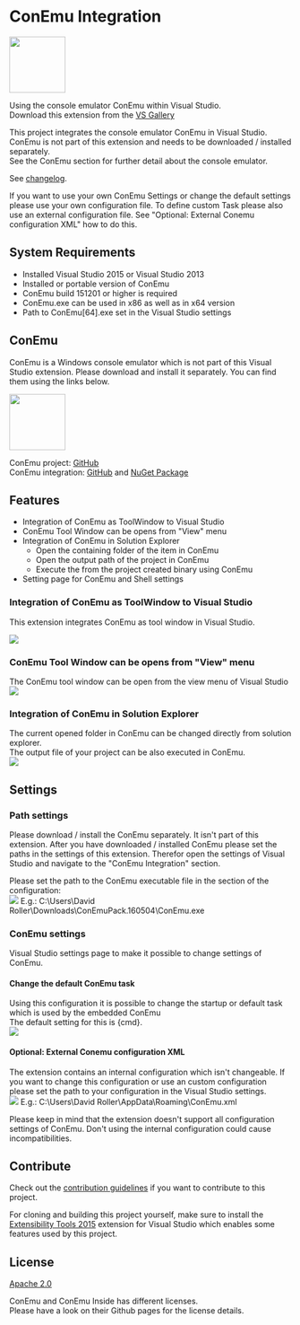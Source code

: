 # ConEmu Integration

<img src="https://github.com/Therena/ConEmuIntegration/blob/master/Images/extension.png?raw=true" width=100>

Using the console emulator ConEmu within Visual Studio.<br />
Download this extension from the <a href="https://visualstudiogallery.msdn.microsoft.com/a0536370-40e4-4141-8f51-5f00d0434012">VS Gallery</a>

This project integrates the console emulator ConEmu in Visual Studio.<br />
ConEmu is not part of this extension and needs to be downloaded / installed separately.<br />
See the ConEmu section for further detail about the console emulator.

See [changelog](https://github.com/Therena/ConEmuIntegration/blob/master/CHANGELOG.md).

If you want to use your own ConEmu Settings or change the default settings please use your own configuration file.
To define custom Task please also use an external configuration file.
See "Optional: External Conemu configuration XML" how to do this.

## System Requirements

- Installed Visual Studio 2015 or Visual Studio 2013
- Installed or portable version of ConEmu
- ConEmu build 151201 or higher is required
- ConEmu.exe can be used in x86 as well as in x64 version
- Path to ConEmu[64].exe set in the Visual Studio settings

## ConEmu

ConEmu is a Windows console emulator which is not part of this Visual Studio extension.
Please download and install it separately. You can find them using the links below.

<img src="https://avatars0.githubusercontent.com/u/1222388?v=3&s=460" width=100>

ConEmu project: <a href="https://github.com/Maximus5/ConEmu">GitHub</a><br />
ConEmu integration: <a href="https://github.com/Maximus5/ConEmu-inside">GitHub</a> and <a href="https://www.nuget.org/packages/ConEmu.Control.WinForms/">NuGet Package</a>

## Features

- Integration of ConEmu as ToolWindow to Visual Studio
- ConEmu Tool Window can be opens from "View" menu
- Integration of ConEmu in Solution Explorer
    - Open the containing folder of the item in ConEmu
    - Open the output path of the project in ConEmu
    - Execute the from the project created binary using ConEmu
- Setting page for ConEmu and Shell settings

### Integration of ConEmu as ToolWindow to Visual Studio
This extension integrates ConEmu as tool window in Visual Studio.<br/>

![](https://github.com/Therena/ConEmuIntegration/blob/master/Images/ConEmuVisualStudio.png?raw=true)

### ConEmu Tool Window can be opens from "View" menu
The ConEmu tool window can be open from the view menu of Visual Studio<br/>
![](https://github.com/Therena/ConEmuIntegration/blob/master/Images/ComEmuInViewMenu.png?raw=true)

### Integration of ConEmu in Solution Explorer
The current opened folder in ConEmu can be changed directly from solution explorer.<br/>
The output file of your project can be also executed in ConEmu.<br/>
![](https://github.com/Therena/ConEmuIntegration/blob/master/Images/ConEmuSolutionExplorer.png?raw=true)

## Settings

### Path settings
Please download / install the ConEmu separately. It isn't part of this extension.
After you have downloaded / installed ConEmu please set the paths in the settings of this extension.
Therefor open the settings of Visual Studio and navigate to the "ConEmu Integration" section.

Please set the path to the ConEmu executable file in the section of the configuration:<br/>
![](https://github.com/Therena/ConEmuIntegration/blob/master/Images/SettingsConEmuExe.png?raw=true)
E.g.: C:\Users\David Roller\Downloads\ConEmuPack.160504\ConEmu.exe<br/>

### ConEmu settings
Visual Studio settings page to make it possible to change settings of ConEmu.

#### Change the default ConEmu task
Using this configuration it is possible to change the startup or default task which is used by the embedded ConEmu<br/>
The default setting for this is {cmd}.<br/>
![](https://github.com/Therena/ConEmuIntegration/blob/master/Images/SettingsConEmuShell.png?raw=true)

#### Optional: External Conemu configuration XML
The extension contains an internal configuration which isn't changeable.
If you want to change this configuration or use an custom configuration please set the path to your configuration 
in the Visual Studio settings.<br/>
![](https://github.com/Therena/ConEmuIntegration/blob/master/Images/SettingsConEmuConfig.png?raw=true)
E.g.: C:\Users\David Roller\AppData\Roaming\ConEmu.xml<br/>

Please keep in mind that the extension doesn't support all configuration settings of ConEmu.
Don't using the internal configuration could cause incompatibilities. 

## Contribute
Check out the [contribution guidelines](https://github.com/Therena/ConEmuIntegration/blob/master/CONTRIBUTING.md)
if you want to contribute to this project.

For cloning and building this project yourself, make sure
to install the
[Extensibility Tools 2015](https://visualstudiogallery.msdn.microsoft.com/ab39a092-1343-46e2-b0f1-6a3f91155aa6)
extension for Visual Studio which enables some features
used by this project.

## License
[Apache 2.0](https://github.com/Therena/ConEmuIntegration/blob/master/LICENSE)

ConEmu and ConEmu Inside has different licenses.<br />
Please have a look on their Github pages for the license details.
